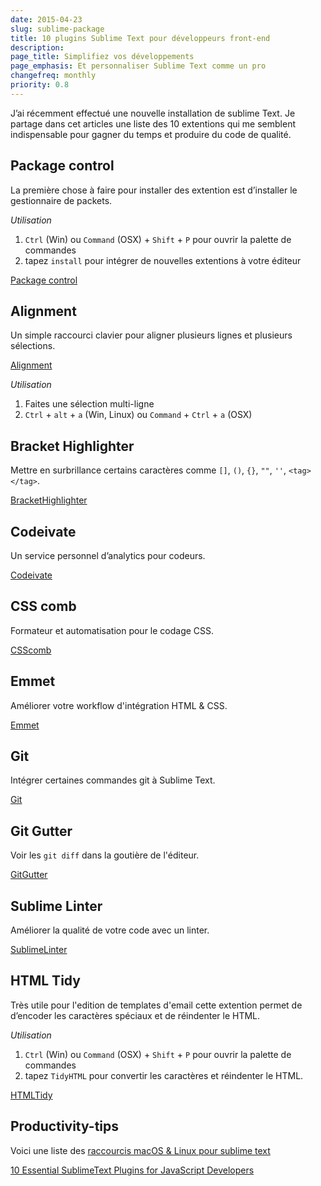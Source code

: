 ```yaml
---
date: 2015-04-23
slug: sublime-package
title: 10 plugins Sublime Text pour développeurs front-end
description:
page_title: Simplifiez vos développements
page_emphasis: Et personnaliser Sublime Text comme un pro
changefreq: monthly
priority: 0.8
---
```


J’ai récemment effectué une nouvelle installation de sublime Text. Je partage dans cet articles une liste des 10 extentions qui me semblent indispensable pour gagner du temps et produire du code de qualité.

## Package control
La première chose à faire pour installer des extention est d’installer le gestionnaire de packets.

_Utilisation_

1. `Ctrl` (Win) ou `Command` (OSX) + `Shift` + `P` pour ouvrir la palette de commandes
2. tapez `install` pour intégrer de nouvelles extentions à votre éditeur

[Package control](https://packagecontrol.io/installation)

## Alignment
Un simple raccourci clavier pour aligner plusieurs lignes et plusieurs sélections.

[Alignment](https://packagecontrol.io/packages/Alignment)

_Utilisation_

1. Faites une sélection multi-ligne
2. `Ctrl` + `alt` + `a` (Win, Linux) ou `Command` + `Ctrl` + `a` (OSX)

## Bracket Highlighter
Mettre en surbrillance certains caractères comme `[]`, `()`, `{}`, `""`, `''`, `<tag></tag>`.

[BracketHighlighter](https://packagecontrol.io/packages/BracketHighlighter)

## Codeivate
Un service personnel d’analytics pour codeurs.

[Codeivate](https://packagecontrol.io/packages/Codeivate)

## CSS comb
Formateur et automatisation pour le codage CSS.

[CSScomb](https://packagecontrol.io/packages/CSScomb)

## Emmet
Améliorer votre workflow d'intégration HTML & CSS.

[Emmet](https://packagecontrol.io/packages/Emmet)

## Git
Intégrer certaines commandes git à Sublime Text.

[Git](https://packagecontrol.io/packages/Git)

## Git Gutter
Voir les `git diff` dans la goutière de l'éditeur.

[GitGutter](https://packagecontrol.io/packages/GitGutter)

## Sublime Linter
Améliorer la qualité de votre code avec un linter.

[SublimeLinter](https://packagecontrol.io/packages/SublimeLinter)

## HTML Tidy
Très utile pour l'edition de templates d'email cette extention permet de d’encoder les caractères spéciaux et de réindenter le HTML.

_Utilisation_

1. `Ctrl` (Win) ou `Command` (OSX) + `Shift` + `P` pour ouvrir la palette de commandes
2. tapez `TidyHTML` pour convertir les caractères et réindenter le HTML.

[HTMLTidy](https://packagecontrol.io/packages/TidyHTML5)


## Productivity-tips

Voici une liste des [raccourcis macOS & Linux pour sublime text](http://aug-riedinger.github.io/sublime-your-code/#/)

[10 Essential SublimeText Plugins for JavaScript Developers](http://www.sitepoint.com/essential-sublime-text-javascript-plugins/)
